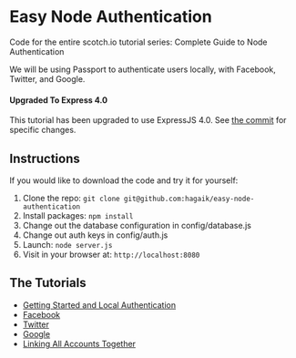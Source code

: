 # Easy Node Authentication

Code for the entire scotch.io tutorial series: Complete Guide to Node Authentication

We will be using Passport to authenticate users locally, with Facebook, Twitter, and Google.

#### Upgraded To Express 4.0
This tutorial has been upgraded to use ExpressJS 4.0. See [the commit](https://github.com/scotch-io/easy-node-authentication/commit/020dea057d5a0664caaeb041b18978237528f9a3) for specific changes.

## Instructions

If you would like to download the code and try it for yourself:

1. Clone the repo: `git clone git@github.com:hagaik/easy-node-authentication`
2. Install packages: `npm install`
3. Change out the database configuration in config/database.js
4. Change out auth keys in config/auth.js
5. Launch: `node server.js`
6. Visit in your browser at: `http://localhost:8080`

## The Tutorials

- [Getting Started and Local Authentication](http://scotch.io/tutorials/easy-node-authentication-setup-and-local)
- [Facebook](http://scotch.io/tutorials/easy-node-authentication-facebook)
- [Twitter](http://scotch.io/tutorials/easy-node-authentication-twitter)
- [Google](http://scotch.io/tutorials/easy-node-authentication-google)
- [Linking All Accounts Together](http://scotch.io/tutorials/easy-node-authentication-linking-all-accounts-together)

